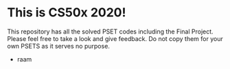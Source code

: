 # This is CS50x 2020!

This repository has all the solved PSET codes including the Final Project. Please feel free to take a look and give feedback. Do not copy them for your own PSETS as it serves no purpose.

- raam
